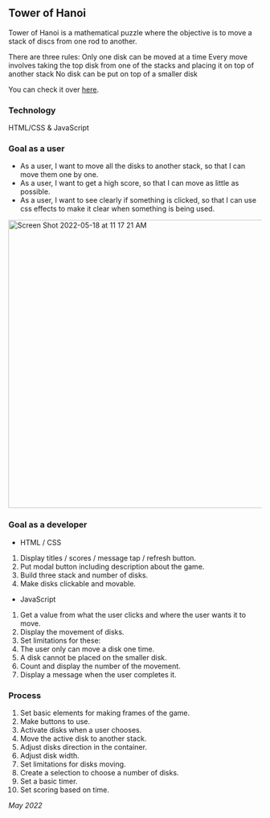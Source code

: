 ## Tower of Hanoi
Tower of Hanoi is a mathematical puzzle where the objective is to move a stack of discs from one rod to another. 

There are three rules:
Only one disk can be moved at a time
Every move involves taking the top disk from one of the stacks and placing it on top of another stack
No disk can be put on top of a smaller disk

You can check it over [here](https://bom-dev.github.io/hanoi-tower/).

### Technology
HTML/CSS & JavaScript

### Goal as a user
- As a user, I want to move all the disks to another stack, so that I can move them one by one. 
- As a user, I want to get a high score, so that I can move as little as possible.
- As a user, I want to see clearly if something is clicked, so that I can use css effects to make it clear when something is being used.

<img width="573" alt="Screen Shot 2022-05-18 at 11 17 21 AM" src="https://user-images.githubusercontent.com/102882638/169392139-6e3a2bdd-24e4-4fd8-a3d6-5121674a27ed.png">


### Goal as a developer
- HTML / CSS
1. Display titles / scores / message tap / refresh button. 
2. Put modal button including description about the game. 
3. Build three stack and number of disks. 
4. Make disks clickable and movable. 

- JavaScript
1. Get a value from what the user clicks and where the user wants it to move.
2. Display the movement of disks.
3. Set limitations for these:
4. The user only can move a disk one time.
5. A disk cannot be placed on the smaller disk.
6. Count and display the number of the movement.
7. Display a message when the user completes it.

### Process
1.  Set basic elements for making frames of the game.
2. Make buttons to use.
3. Activate disks when a user chooses.
4. Move the active disk to another stack.
5. Adjust disks direction in the container.
6. Adjust disk width.
7. Set limitations for disks moving.
8. Create a selection to choose a number of disks.
9. Set a basic timer.
10. Set scoring based on time.

*May 2022*
